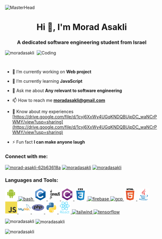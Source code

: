 ![MasterHead](https://pbs.twimg.com/media/EkreGKQXgAIg9aj.jpg)

<h1 align="center">Hi 👋, I'm Morad Asakli</h1>
<h3 align="center">A dedicated software engineering student from Israel</h3>
<img align="right" alt="Coding" width="400" src="https://encrypted-tbn0.gstatic.com/images?q=tbn:ANd9GcSG_t5XuoXIVylLCPjghNbh5GSD0wRC86DBSA&s">

<p align="left"> <img src="https://komarev.com/ghpvc/?username=moradasakli&label=Profile%20views&color=0e75b6&style=flat" alt="moradasakli" /> </p>

<p align="left"> <a href="https://twitter.com/" target="blank"><img src="https://img.shields.io/twitter/follow/?logo=twitter&style=for-the-badge" alt="" /></a> </p>

- 🔭 I’m currently working on **Web project**

- 🌱 I’m currently learning **JavaScript**

- 💬 Ask me about **Any relevant to software engineering**

- 📫 How to reach me **moradasakli@gmail.com**

- 📄 Know about my experiences [https://drive.google.com/file/d/1cyj6XxWy4UGqKNDQBUjpDC_waNCrPWMY/view?usp=sharing](https://drive.google.com/file/d/1cyj6XxWy4UGqKNDQBUjpDC_waNCrPWMY/view?usp=sharing)

- ⚡ Fun fact **I can make anyone laugh**

<h3 align="left">Connect with me:</h3>
<p align="left">
<a href="https://linkedin.com/in/morad-asakli-62b63618a" target="blank"><img align="center" src="https://raw.githubusercontent.com/rahuldkjain/github-profile-readme-generator/master/src/images/icons/Social/linked-in-alt.svg" alt="morad-asakli-62b63618a" height="30" width="40" /></a>
<a href="https://fb.com/moradasakli" target="blank"><img align="center" src="https://raw.githubusercontent.com/rahuldkjain/github-profile-readme-generator/master/src/images/icons/Social/facebook.svg" alt="moradasakli" height="30" width="40" /></a>
<a href="https://instagram.com/moradasakli" target="blank"><img align="center" src="https://raw.githubusercontent.com/rahuldkjain/github-profile-readme-generator/master/src/images/icons/Social/instagram.svg" alt="moradasakli" height="30" width="40" /></a>
</p>

<h3 align="left">Languages and Tools:</h3>
<p align="left"> <a href="https://developer.android.com" target="_blank" rel="noreferrer"> <img src="https://raw.githubusercontent.com/devicons/devicon/master/icons/android/android-original-wordmark.svg" alt="android" width="40" height="40"/> </a> <a href="https://www.gnu.org/software/bash/" target="_blank" rel="noreferrer"> <img src="https://www.vectorlogo.zone/logos/gnu_bash/gnu_bash-icon.svg" alt="bash" width="40" height="40"/> </a> <a href="https://www.cprogramming.com/" target="_blank" rel="noreferrer"> <img src="https://raw.githubusercontent.com/devicons/devicon/master/icons/c/c-original.svg" alt="c" width="40" height="40"/> </a> <a href="https://canvasjs.com" target="_blank" rel="noreferrer"> <img src="https://raw.githubusercontent.com/Hardik0307/Hardik0307/master/assets/canvasjs-charts.svg" alt="canvasjs" width="40" height="40"/> </a> <a href="https://www.w3schools.com/cs/" target="_blank" rel="noreferrer"> <img src="https://raw.githubusercontent.com/devicons/devicon/master/icons/csharp/csharp-original.svg" alt="csharp" width="40" height="40"/> </a> <a href="https://www.w3schools.com/css/" target="_blank" rel="noreferrer"> <img src="https://raw.githubusercontent.com/devicons/devicon/master/icons/css3/css3-original-wordmark.svg" alt="css3" width="40" height="40"/> </a> <a href="https://firebase.google.com/" target="_blank" rel="noreferrer"> <img src="https://www.vectorlogo.zone/logos/firebase/firebase-icon.svg" alt="firebase" width="40" height="40"/> </a> <a href="https://cloud.google.com" target="_blank" rel="noreferrer"> <img src="https://www.vectorlogo.zone/logos/google_cloud/google_cloud-icon.svg" alt="gcp" width="40" height="40"/> </a> <a href="https://www.w3.org/html/" target="_blank" rel="noreferrer"> <img src="https://raw.githubusercontent.com/devicons/devicon/master/icons/html5/html5-original-wordmark.svg" alt="html5" width="40" height="40"/> </a> <a href="https://www.java.com" target="_blank" rel="noreferrer"> <img src="https://raw.githubusercontent.com/devicons/devicon/master/icons/java/java-original.svg" alt="java" width="40" height="40"/> </a> <a href="https://developer.mozilla.org/en-US/docs/Web/JavaScript" target="_blank" rel="noreferrer"> <img src="https://raw.githubusercontent.com/devicons/devicon/master/icons/javascript/javascript-original.svg" alt="javascript" width="40" height="40"/> </a> <a href="https://www.mysql.com/" target="_blank" rel="noreferrer"> <img src="https://raw.githubusercontent.com/devicons/devicon/master/icons/mysql/mysql-original-wordmark.svg" alt="mysql" width="40" height="40"/> </a> <a href="https://www.php.net" target="_blank" rel="noreferrer"> <img src="https://raw.githubusercontent.com/devicons/devicon/master/icons/php/php-original.svg" alt="php" width="40" height="40"/> </a> <a href="https://www.python.org" target="_blank" rel="noreferrer"> <img src="https://raw.githubusercontent.com/devicons/devicon/master/icons/python/python-original.svg" alt="python" width="40" height="40"/> </a> <a href="https://reactjs.org/" target="_blank" rel="noreferrer"> <img src="https://raw.githubusercontent.com/devicons/devicon/master/icons/react/react-original-wordmark.svg" alt="react" width="40" height="40"/> </a> <a href="https://tailwindcss.com/" target="_blank" rel="noreferrer"> <img src="https://www.vectorlogo.zone/logos/tailwindcss/tailwindcss-icon.svg" alt="tailwind" width="40" height="40"/> </a> <a href="https://www.tensorflow.org" target="_blank" rel="noreferrer"> <img src="https://www.vectorlogo.zone/logos/tensorflow/tensorflow-icon.svg" alt="tensorflow" width="40" height="40"/> </a> </p>

<p><img align="left" src="https://github-readme-stats.vercel.app/api/top-langs?username=moradasakli&show_icons=true&locale=en&layout=compact" alt="moradasakli" /></p>

<p>&nbsp;<img align="center" src="https://github-readme-stats.vercel.app/api?username=moradasakli&show_icons=true&locale=en" alt="moradasakli" /></p>

<p><img align="center" src="https://github-readme-streak-stats.herokuapp.com/?user=moradasakli&" alt="moradasakli" /></p>
